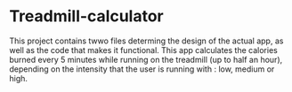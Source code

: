 # Treadmill-calculator
This project contains twwo files determing the design of the actual app, as well as the code that makes it functional. This app calculates the calories burned every 5 minutes while running on the treadmill (up to half an hour), depending on the intensity that the user is running with : low, medium or high.
